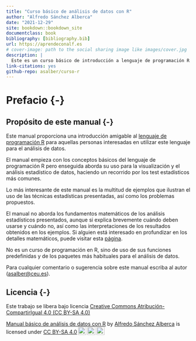 ```yaml
--- 
title: "Curso básico de análisis de datos con R"
author: "Alfredo Sánchez Alberca"
date: "2021-12-29"
site: bookdown::bookdown_site
documentclass: book
bibliography: [bibliography.bib]
url: https://aprendeconalf.es
# cover-image: path to the social sharing image like images/cover.jpg
description: |
  Este es un curso básico de introducción a lenguaje de programación R para el análsisis de datos.
link-citations: yes
github-repo: asalber/curso-r
---
```


# Prefacio {-}

## Propósito de este manual {-}

Este manual proporciona una introducción amigable al [lenguaje de programación R](https://www.r-project.org/) para aquellas personas interesadas en utilizar este lenguaje para el análisis de datos. 

El manual empieza con los conceptos básicos del lenguaje de programación R pero enseguida aborda su uso para la visualización y el análisis estadístico de datos, haciendo un recorrido por los test estadísticos más comunes.

Lo más interesante de este manual es la multitud de ejemplos que ilustran el uso de las técnicas estadísticas presentadas, así como los problemas propuestos. 

El manual no aborda los fundamentos matemáticos de los análisis estadísticos presentados, aunque si explica brevemente cuándo deben usarse y cuándo no, así como las interpretaciones de los resultados obtenidos en los ejemplos. Si alguien está interesado en profundizar en los detalles matemáticos, puede visitar esta [página](https://aprendeconalf.es/docencia/estadistica/).

No es un curso de programación en R, sino de uso de sus funciones predefinidas y de los paquetes más habituales para el análisis de datos.

Para cualquier comentario o sugerencia sobre este manual escriba al autor (asalber@ceu.es).

## Licencia {-}

Este trabajo se libera bajo licencia [Creative Commons Atribución-CompartirIgual 4.0 (CC BY-SA 4.0)](https://creativecommons.org/licenses/by-sa/4.0/deed.es)

<p xmlns:cc="http://creativecommons.org/ns#" xmlns:dct="http://purl.org/dc/terms/"><a property="dct:title" rel="cc:attributionURL" href="https://aprendeconalf.es/manual-r">Manual básico de análisis de datos con R</a> by <a rel="cc:attributionURL dct:creator" property="cc:attributionName" href="https://aprendeconalf.es">Alfredo Sánchez Alberca</a> is licensed under <a href="http://creativecommons.org/licenses/by-sa/4.0/?ref=chooser-v1" target="_blank" rel="license noopener noreferrer" style="display:inline-block;">CC BY-SA 4.0<img style="height:22px!important;margin-left:3px;vertical-align:text-bottom;" src="https://mirrors.creativecommons.org/presskit/icons/cc.svg?ref=chooser-v1"><img style="height:22px!important;margin-left:3px;vertical-align:text-bottom;" src="https://mirrors.creativecommons.org/presskit/icons/by.svg?ref=chooser-v1"><img style="height:22px!important;margin-left:3px;vertical-align:text-bottom;" src="https://mirrors.creativecommons.org/presskit/icons/sa.svg?ref=chooser-v1"></a></p>
